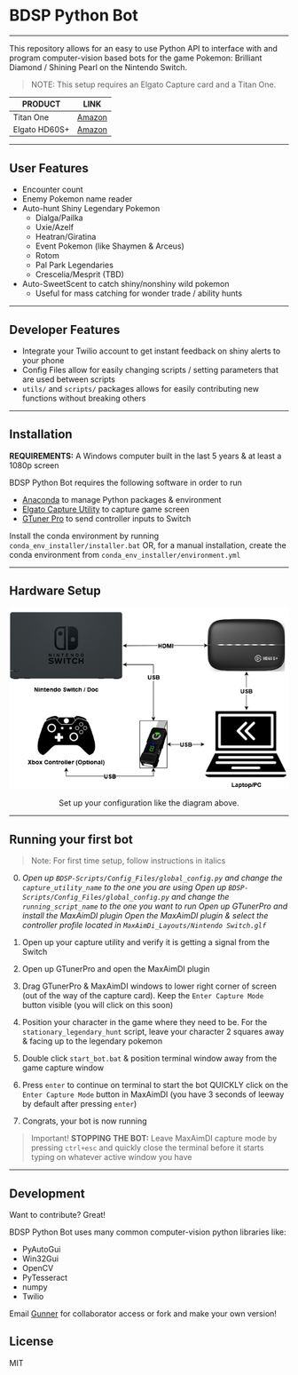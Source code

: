 # BDSP Python Bot
___
This repository allows for an easy to use Python API to interface with and program computer-vision based bots for the game Pokemon: Brilliant Diamond / Shining Pearl on the Nintendo Switch.

>NOTE: This setup requires an Elgato Capture card and a Titan One.

| PRODUCT | LINK |
| ------ | ------ |
| Titan One | [Amazon](https://www.amazon.com/dp/B077MLHBM6?psc=1&ref=ppx_yo2_dt_b_product_details) |
| Elgato HD60S+ | [Amazon](https://www.amazon.com/dp/B07XB6VNLJ?psc=1&ref=ppx_yo2_dt_b_product_details) |

___

## User Features

- Encounter count
- Enemy Pokemon name reader
- Auto-hunt Shiny Legendary Pokemon
    - Dialga/Pailka
    - Uxie/Azelf
    - Heatran/Giratina
    - Event Pokemon (like Shaymen & Arceus)
    - Rotom
    - Pal Park Legendaries
    - Crescelia/Mesprit (TBD)
- Auto-SweetScent to catch shiny/nonshiny wild pokemon
    - Useful for mass catching for wonder trade / ability hunts

___

## Developer Features
- Integrate your Twilio account to get instant feedback on shiny alerts to your phone
- Config Files allow for easily changing scripts / setting parameters that are used between scripts
- `utils/` and `scripts/` packages allows for easily contributing new functions without breaking others

___
## Installation
**REQUIREMENTS:** A Windows computer built in the last 5 years & at least a 1080p screen

BDSP Python Bot requires the following software in order to run
- [Anaconda](https://www.anaconda.com/products/individual) to manage Python packages & environment
- [Elgato Capture Utility](https://www.elgato.com/en/downloads) to capture game screen
- [GTuner Pro](https://www.consoletuner.com/downloads/?) to send controller inputs to Switch

Install the conda environment by running `conda_env_installer/installer.bat` 
OR, for a manual installation, create the conda environment from `conda_env_installer/environment.yml`
___
## Hardware Setup

<p align="center">
  <img src="Readme_Assets/architecture_diagram.png">
</p>

<p align="center">
  Set up your configuration like the diagram above.
</p>

___
## Running your first bot
>Note: For first time setup, follow instructions in italics

 0. *Open up `BDSP-Scripts/Config_Files/global_config.py` and change the `capture_utility_name` to the one you are using*
 *Open up `BDSP-Scripts/Config_Files/global_config.py` and change the `running_script_name` to the one you want to run*
 *Open up GTunerPro and install the MaxAimDI plugin*
 *Open the MaxAimDI plugin & select the controller profile located in `MaxAimDi_Layouts/Nintendo Switch.glf`*
 
 1. Open up your capture utility and verify it is getting a signal from the Switch
 2. Open up GTunerPro and open the MaxAimDI plugin
 3. Drag GTunerPro & MaxAimDI windows to lower right corner of screen (out of the way of the capture card).
 Keep the `Enter Capture Mode` button visible (you will click on this soon)
 4.  Position your character in the game where they need to be.
 For the `stationary_legendary_hunt` script, leave your character 2 squares away & facing up to the legendary pokemon
 5. Double click `start_bot.bat` & position terminal window away from the game capture window
 6. Press `enter` to continue on terminal to start the bot
    QUICKLY click on the `Enter Capture Mode` button in MaxAimDI (you have 3 seconds of leeway by default after pressing `enter`)
7. Congrats, your bot is now running

>Important!
**STOPPING THE BOT:** Leave MaxAimDI capture mode by pressing `ctrl+esc` and quickly close the terminal before it starts typing on whatever active window you have
___
## Development

Want to contribute? Great!

BDSP Python Bot uses many common computer-vision python libraries like:  
- PyAutoGui 
- Win32Gui
- OpenCV 
- PyTesseract
- numpy
- Twilio 

Email [Gunner](https://github.com/GunnerStone) for collaborator access or fork and make your own version!
## License

MIT

